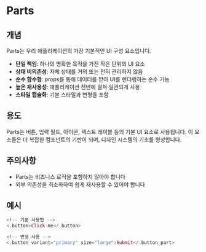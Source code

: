 # Parts

## 개념

Parts는 우리 애플리케이션의 가장 기본적인 UI 구성 요소입니다.

- **단일 책임**: 하나의 명확한 목적을 가진 작은 단위의 UI 요소
- **상태 비의존성**: 자체 상태를 거의 또는 전혀 관리하지 않음
- **순수 함수형**: props를 통해 데이터를 받아 UI를 렌더링하는 순수 기능
- **높은 재사용성**: 애플리케이션 전반에 걸쳐 일관되게 사용
- **스타일 캡슐화**: 기본 스타일과 변형을 포함

## 용도

Parts는 버튼, 입력 필드, 아이콘, 텍스트 레이블 등의 기본 UI 요소로 사용됩니다. 이 요소들은 더 복잡한 컴포넌트의 기반이 되며, 디자인 시스템의 기초를 형성합니다.


## 주의사항

- Parts는 비즈니스 로직을 포함하지 않아야 합니다
- 외부 의존성을 최소화하여 쉽게 재사용할 수 있어야 합니다


## 예시

```heex
<!-- 기본 사용법 -->
<.button>Click me</.button>

<!-- 변형 사용 -->
<.button variant="primary" size="large">Submit</.button_part>
```

